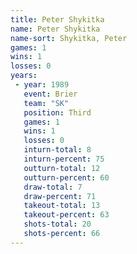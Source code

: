 ```yaml
---
title: Peter Shykitka
name: Peter Shykitka
name-sort: Shykitka, Peter
games: 1
wins: 1
losses: 0
years:
 - year: 1989
   event: Brier
   team: "SK"
   position: Third
   games: 1
   wins: 1
   losses: 0
   inturn-total: 8
   inturn-percent: 75
   outturn-total: 12
   outturn-percent: 60
   draw-total: 7
   draw-percent: 71
   takeout-total: 13
   takeout-percent: 63
   shots-total: 20
   shots-percent: 66
---
```

